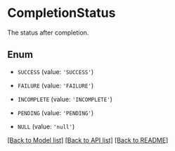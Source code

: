 # CompletionStatus

The status after completion.

## Enum

* `SUCCESS` (value: `'SUCCESS'`)

* `FAILURE` (value: `'FAILURE'`)

* `INCOMPLETE` (value: `'INCOMPLETE'`)

* `PENDING` (value: `'PENDING'`)

* `NULL` (value: `'null'`)

[[Back to Model list]](../README.md#documentation-for-models) [[Back to API list]](../README.md#documentation-for-api-endpoints) [[Back to README]](../README.md)


